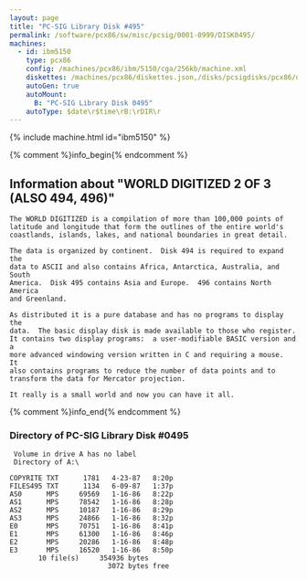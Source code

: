```yaml
---
layout: page
title: "PC-SIG Library Disk #495"
permalink: /software/pcx86/sw/misc/pcsig/0001-0999/DISK0495/
machines:
  - id: ibm5150
    type: pcx86
    config: /machines/pcx86/ibm/5150/cga/256kb/machine.xml
    diskettes: /machines/pcx86/diskettes.json,/disks/pcsigdisks/pcx86/diskettes.json
    autoGen: true
    autoMount:
      B: "PC-SIG Library Disk 0495"
    autoType: $date\r$time\rB:\rDIR\r
---
```


{% include machine.html id="ibm5150" %}

{% comment %}info_begin{% endcomment %}

## Information about "WORLD DIGITIZED 2 OF 3 (ALSO 494, 496)"

    The WORLD DIGITIZED is a compilation of more than 100,000 points of
    latitude and longitude that form the outlines of the entire world's
    coastlands, islands, lakes, and national boundaries in great detail.
    
    The data is organized by continent.  Disk 494 is required to expand the
    data to ASCII and also contains Africa, Antarctica, Australia, and South
    America.  Disk 495 contains Asia and Europe.  496 contains North
    America
    and Greenland.
    
    As distributed it is a pure database and has no programs to display the
    data.  The basic display disk is made available to those who register.
    It contains two display programs:  a user-modifiable BASIC version and a
    more advanced windowing version written in C and requiring a mouse.  It
    also contains programs to reduce the number of data points and to
    transform the data for Mercator projection.
    
    It really is a small world and now you can have it all.
{% comment %}info_end{% endcomment %}


### Directory of PC-SIG Library Disk #0495

     Volume in drive A has no label
     Directory of A:\

    COPYRITE TXT      1781   4-23-87   8:20p
    FILES495 TXT      1134   6-09-87   1:37p
    AS0      MPS     69569   1-16-86   8:22p
    AS1      MPS     78542   1-16-86   8:28p
    AS2      MPS     10187   1-16-86   8:29p
    AS3      MPS     24866   1-16-86   8:32p
    E0       MPS     70751   1-16-86   8:41p
    E1       MPS     61300   1-16-86   8:46p
    E2       MPS     20286   1-16-86   8:48p
    E3       MPS     16520   1-16-86   8:50p
           10 file(s)     354936 bytes
                            3072 bytes free

